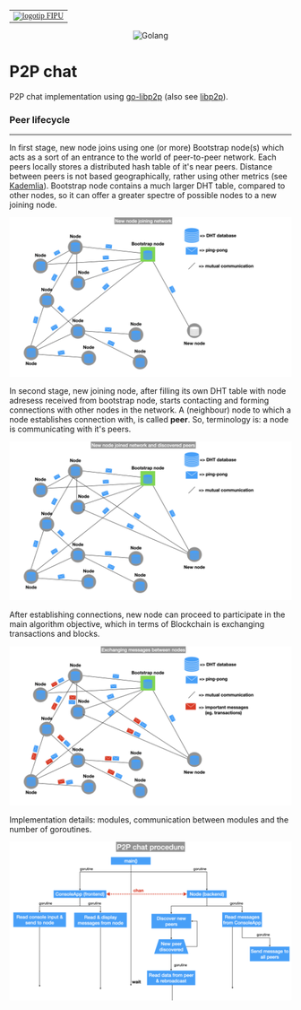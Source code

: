<div align="center">
<table style="caret-color: #000000; font-family: Georgia;" border="0" cellspacing="0" cellpadding="0" >
            <tbody>
              <tr>
                <td valign="center">
                  <a id="logo_a" href="https://fipu.unipu.hr"><img id="logo_img"  src="https://www.unipu.hr/_download/repository/FIPU_horiz_kolor_HR.png" alt="logotip FIPU" title="Fakultet informatike u Puli"></a> 								 </td>
              </tr>
  </tbody>
</table>
</div>

<div align="center">
<img src="https://juststickers.in/wp-content/uploads/2016/07/go-programming-language.png" alt="Golang" style="width:25%;" />
</div>


# P2P chat

P2P chat implementation using [go-libp2p](https://github.com/libp2p/go-libp2p) (also see [libp2p](https://github.com/libp2p)).



### Peer lifecycle

---

In first stage, new node joins using one (or more) Bootstrap node(s) which acts as a sort of an entrance to the world of peer-to-peer network. Each peers locally stores a distributed hash table of it's near peers. Distance between peers is not based geographically, rather using other metrics (see [Kademlia](https://en.wikipedia.org/wiki/Kademlia)). Bootstrap node contains a much larger DHT table, compared to other nodes, so it can offer a greater spectre of possible nodes to a new joining node.





![001](imgs/001.jpeg)





In second stage, new joining node, after filling its own DHT table with node adresess received from bootstrap node, starts contacting and forming connections with other nodes in the network. A (neighbour) node to which a node establishes connection with, is called **peer**. So, terminology is: a node is communicating with it's peers.



![002](imgs/002.jpeg)





After establishing connections, new node can proceed to participate in the main algorithm objective, which in terms of Blockchain is exchanging transactions and blocks.



![003](imgs/003.jpeg)


Implementation details: modules, communication between modules and the number of goroutines.

![004](imgs/p2p_comms.001.png)


